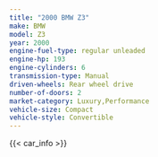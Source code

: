 ```yaml
---
title: "2000 BMW Z3"
make: BMW
model: Z3
year: 2000
engine-fuel-type: regular unleaded
engine-hp: 193
engine-cylinders: 6
transmission-type: Manual
driven-wheels: Rear wheel drive
number-of-doors: 2
market-category: Luxury,Performance
vehicle-size: Compact
vehicle-style: Convertible
---
```


{{< car_info >}}
